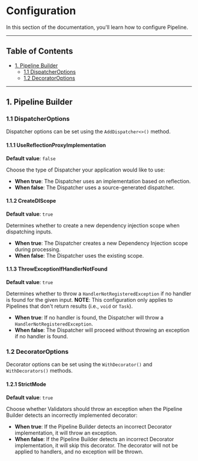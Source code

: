 # Configuration

In this section of the documentation, you'll learn how to configure Pipeline.

-----

## Table of Contents

- [1. Pipeline Builder](#1-pipeline-builder)
  - [1.1 DispatcherOptions](#11-dispatcheroptions)
  - [1.2 DecoratorOptions](#12-decoratoroptions)
-----

## 1. Pipeline Builder

### 1.1 DispatcherOptions

Dispatcher options can be set using the `AddDispatcher<>()` method.

#### 1.1.1 UseReflectionProxyImplementation

**Default value**: `false`

Choose the type of Dispatcher your application would like to use:

- **When true**: The Dispatcher uses an implementation based on reflection.
- **When false**: The Dispatcher uses a source-generated dispatcher.

#### 1.1.2 CreateDIScope

**Default value**: `true`

Determines whether to create a new dependency injection scope when dispatching inputs.

- **When true**: The Dispatcher creates a new Dependency Injection scope during processing.
- **When false**: The Dispatcher uses the existing scope.

#### 1.1.3 ThrowExceptionIfHandlerNotFound

**Default value**: `true`

Determines whether to throw a `HandlerNotRegisteredException` if no handler is found for the given input.
**NOTE**: This configuration only applies to Pipelines that don't return results (i.e., `void` or `Task`).

- **When true**: If no handler is found, the Dispatcher will throw a `HandlerNotRegisteredException`.
- **When false**: The Dispatcher will proceed without throwing an exception if no handler is found.

### 1.2 DecoratorOptions

Decorator options can be set using the `WithDecorator()` and `WithDecorators()` methods.

#### 1.2.1 StrictMode

**Default value**: `true`

Choose whether Validators should throw an exception when the Pipeline Builder detects an incorrectly implemented decorator:

- **When true**: If the Pipeline Builder detects an incorrect Decorator implementation, it will throw an exception.
- **When false**: If the Pipeline Builder detects an incorrect Decorator implementation, it will skip this decorator. The decorator will not be applied to handlers, and no exception will be thrown.
